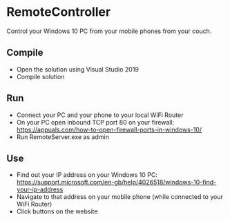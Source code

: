 # RemoteController
Control your Windows 10 PC from your mobile phones from your couch.

## Compile
- Open the solution using Visual Studio 2019
- Compile solution

## Run
- Connect your PC and your phone to your local WiFi Router
- On your PC open inbound TCP port 80 on your firewall: https://appuals.com/how-to-open-firewall-ports-in-windows-10/
- Run RemoteServer.exe as admin

## Use
- Find out your IP address on your Windows 10 PC: https://support.microsoft.com/en-gb/help/4026518/windows-10-find-your-ip-address
- Navigate to that address on your mobile phone (while connected to your WiFi Router)
- Click buttons on the website
